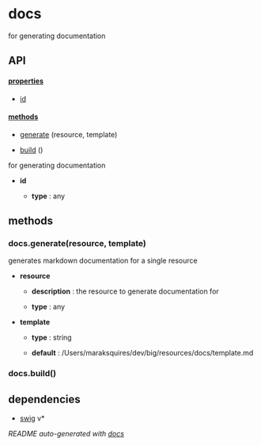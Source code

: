 # docs

for generating documentation

## API

#### [properties](#docs-properties)

  - [id](#docs-properties-id)


#### [methods](#docs-methods)

  - [generate](#docs-methods-generate) (resource, template)

  - [build](#docs-methods-build) ()


for generating documentation

- **id** 

  - **type** : any


<a name="docs-methods"></a>

## methods

<a name="docs-methods-generate"></a> 

### docs.generate(resource, template)

generates markdown documentation for a single resource

- **resource** 

  - **description** : the resource to generate documentation for

  - **type** : any

- **template** 

  - **type** : string

  - **default** : /Users/maraksquires/dev/big/resources/docs/template.md

<a name="docs-methods-build"></a> 

### docs.build()


## dependencies 
- [swig](http://npmjs.org/package/swig) v*

*README auto-generated with [docs](https://github.com/bigcompany/resources/tree/master/docs)*